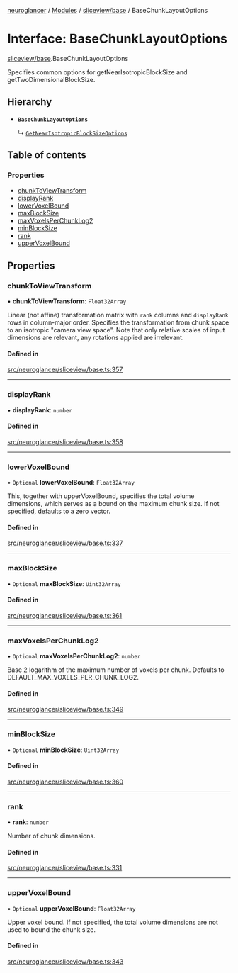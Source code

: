 [neuroglancer](../README.md) / [Modules](../modules.md) / [sliceview/base](../modules/sliceview_base.md) / BaseChunkLayoutOptions

# Interface: BaseChunkLayoutOptions

[sliceview/base](../modules/sliceview_base.md).BaseChunkLayoutOptions

Specifies common options for getNearIsotropicBlockSize and getTwoDimensionalBlockSize.

## Hierarchy

- **`BaseChunkLayoutOptions`**

  ↳ [`GetNearIsotropicBlockSizeOptions`](sliceview_base.GetNearIsotropicBlockSizeOptions.md)

## Table of contents

### Properties

- [chunkToViewTransform](sliceview_base.BaseChunkLayoutOptions.md#chunktoviewtransform)
- [displayRank](sliceview_base.BaseChunkLayoutOptions.md#displayrank)
- [lowerVoxelBound](sliceview_base.BaseChunkLayoutOptions.md#lowervoxelbound)
- [maxBlockSize](sliceview_base.BaseChunkLayoutOptions.md#maxblocksize)
- [maxVoxelsPerChunkLog2](sliceview_base.BaseChunkLayoutOptions.md#maxvoxelsperchunklog2)
- [minBlockSize](sliceview_base.BaseChunkLayoutOptions.md#minblocksize)
- [rank](sliceview_base.BaseChunkLayoutOptions.md#rank)
- [upperVoxelBound](sliceview_base.BaseChunkLayoutOptions.md#uppervoxelbound)

## Properties

### chunkToViewTransform

• **chunkToViewTransform**: `Float32Array`

Linear (not affine) transformation matrix with `rank` columns and `displayRank` rows in
column-major order.  Specifies the transformation from chunk space to an isotropic "camera view
space".  Note that only relative scales of input dimensions are relevant, any rotations applied
are irrelevant.

#### Defined in

[src/neuroglancer/sliceview/base.ts:357](https://github.com/ActiveBrainAtlas2/neuroglancer/blob/1beb5d34/src/neuroglancer/sliceview/base.ts#L357)

___

### displayRank

• **displayRank**: `number`

#### Defined in

[src/neuroglancer/sliceview/base.ts:358](https://github.com/ActiveBrainAtlas2/neuroglancer/blob/1beb5d34/src/neuroglancer/sliceview/base.ts#L358)

___

### lowerVoxelBound

• `Optional` **lowerVoxelBound**: `Float32Array`

This, together with upperVoxelBound, specifies the total volume dimensions, which serves as a
bound on the maximum chunk size.  If not specified, defaults to a zero vector.

#### Defined in

[src/neuroglancer/sliceview/base.ts:337](https://github.com/ActiveBrainAtlas2/neuroglancer/blob/1beb5d34/src/neuroglancer/sliceview/base.ts#L337)

___

### maxBlockSize

• `Optional` **maxBlockSize**: `Uint32Array`

#### Defined in

[src/neuroglancer/sliceview/base.ts:361](https://github.com/ActiveBrainAtlas2/neuroglancer/blob/1beb5d34/src/neuroglancer/sliceview/base.ts#L361)

___

### maxVoxelsPerChunkLog2

• `Optional` **maxVoxelsPerChunkLog2**: `number`

Base 2 logarithm of the maximum number of voxels per chunk.  Defaults to
DEFAULT_MAX_VOXELS_PER_CHUNK_LOG2.

#### Defined in

[src/neuroglancer/sliceview/base.ts:349](https://github.com/ActiveBrainAtlas2/neuroglancer/blob/1beb5d34/src/neuroglancer/sliceview/base.ts#L349)

___

### minBlockSize

• `Optional` **minBlockSize**: `Uint32Array`

#### Defined in

[src/neuroglancer/sliceview/base.ts:360](https://github.com/ActiveBrainAtlas2/neuroglancer/blob/1beb5d34/src/neuroglancer/sliceview/base.ts#L360)

___

### rank

• **rank**: `number`

Number of chunk dimensions.

#### Defined in

[src/neuroglancer/sliceview/base.ts:331](https://github.com/ActiveBrainAtlas2/neuroglancer/blob/1beb5d34/src/neuroglancer/sliceview/base.ts#L331)

___

### upperVoxelBound

• `Optional` **upperVoxelBound**: `Float32Array`

Upper voxel bound.  If not specified, the total volume dimensions are not used to bound the
chunk size.

#### Defined in

[src/neuroglancer/sliceview/base.ts:343](https://github.com/ActiveBrainAtlas2/neuroglancer/blob/1beb5d34/src/neuroglancer/sliceview/base.ts#L343)
